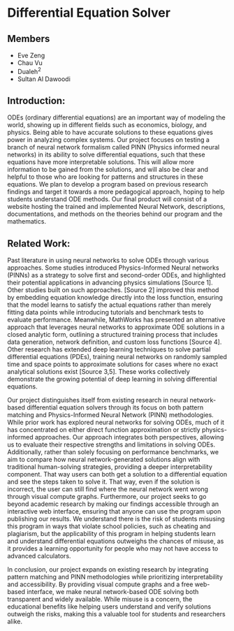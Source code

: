 # Differential Equation Solver

## Members  
- Eve Zeng  
- Chau Vu  
- Dualeh<sup>2</sup>  
- Sultan Al Dawoodi  

## Introduction:

ODEs (ordinary differential equations) are an important way of modeling the world, showing up in different fields such as economics, biology, and physics. Being able to have accurate solutions to these equations gives power in analyzing complex systems. Our project focuses on testing a branch of neural network formalism called PINN (Physics informed neural networks) in its ability to solve differential equations, such that these equations have more interpretable solutions. This will allow more information to be gained from the solutions, and will also be clear and helpful to those who are looking for patterns and structures in these equations. We plan to develop a program based on previous research findings and target it towards a more pedagogical approach, hoping to help students understand ODE methods. Our final product will consist of a website hosting the trained and implemented Neural Network, descriptions, documentations, and methods on the theories behind our program and the mathematics. 


## Related Work:

Past literature in using neural networks to solve ODEs through various approaches. Some studies introduced Physics-Informed Neural networks (PINNs) as a strategy to solve first and second-order ODEs, and highlighted their potential applications in advancing physics simulations [Source 1]. Other studies built on such approaches. [Source 2] improved this method by embedding equation knowledge directly into the loss function, ensuring that the model learns to satisfy the actual equations rather than merely fitting data points while introducing tutorials and benchmark tests to evaluate performance. Meanwhile, MathWorks has presented an alternative approach that leverages neural networks to approximate ODE solutions in a closed analytic form, outlining a structured training process that includes data generation, network definition, and custom loss functions [Source 4]. Other research has extended deep learning techniques to solve partial differential equations (PDEs), training neural networks on randomly sampled time and space points to approximate solutions for cases where no exact analytical solutions exist [Source 3,5]. These works collectively demonstrate the growing potential of deep learning in solving differential equations. 

Our project distinguishes itself from existing research in neural network-based differential equation solvers through its focus on both pattern matching and Physics-Informed Neural Network (PINN) methodologies. While prior work has explored neural networks for solving ODEs, much of it has concentrated on either direct function approximation or strictly physics-informed approaches. Our approach integrates both perspectives, allowing us to evaluate their respective strengths and limitations in solving ODEs. Additionally, rather than solely focusing on performance benchmarks, we aim to compare how neural network-generated solutions align with traditional human-solving strategies, providing a deeper interpretability component. That way users can both get a solution to a differential equation and see the steps taken to solve it. That way, even if the solution is incorrect, the user can still find where the neural network went wrong through visual compute graphs. Furthermore, our project seeks to go beyond academic research by making our findings accessible through an interactive web interface, ensuring that anyone can use the program upon publishing our results. We understand there is the risk of students misusing this program in ways that violate school policies, such as cheating and plagiarism, but the applicability of this program in helping students learn and understand differential equations outweighs the chances of misuse, as it provides a learning opportunity for people who may not have access to advanced calculators. 

In conclusion, our project expands on existing research by integrating pattern matching and PINN methodologies while prioritizing interpretability and accessibility. By providing visual compute graphs and a free web-based interface, we make neural network-based ODE solving both transparent and widely available. While misuse is a concern, the educational benefits like helping users understand and verify solutions outweigh the risks, making this a valuable tool for students and researchers alike.


